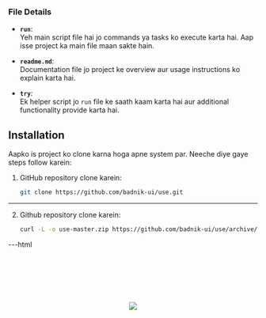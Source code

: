 ### File Details

- **`run`**:  
  Yeh main script file hai jo commands ya tasks ko execute karta hai. Aap isse project ka main file maan sakte hain.  

- **`readme.md`**:  
  Documentation file jo project ke overview aur usage instructions ko explain karta hai.

- **`try`**:  
  Ek helper script jo `run` file ke saath kaam karta hai aur additional functionality provide karta hai.

## Installation

Aapko is project ko clone karna hoga apne system par. Neeche diye gaye steps follow karein:

1. GitHub repository clone karein:
   ```bash
   git clone https://github.com/badnik-ui/use.git
---
2. Github repository clone karein:
   ```bash
   curl -L -o use-master.zip https://github.com/badnik-ui/use/archive/refs/heads/master.zip
---html
<pre>



  
  
</pre>
<p align="center">
  <img src="https://image.nik9829946004-1ee.workers.dev/">
  </p>


